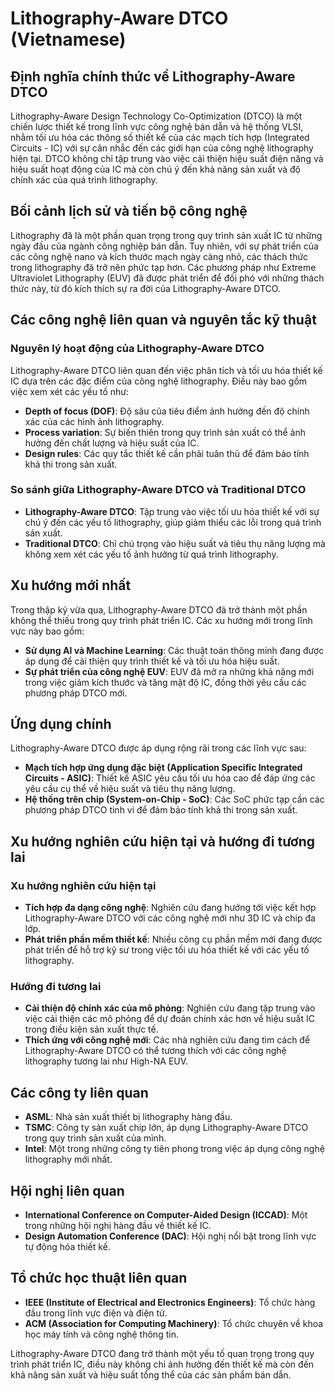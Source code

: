# Lithography-Aware DTCO (Vietnamese)

## Định nghĩa chính thức về Lithography-Aware DTCO

Lithography-Aware Design Technology Co-Optimization (DTCO) là một chiến lược thiết kế trong lĩnh vực công nghệ bán dẫn và hệ thống VLSI, nhằm tối ưu hóa các thông số thiết kế của các mạch tích hợp (Integrated Circuits - IC) với sự cân nhắc đến các giới hạn của công nghệ lithography hiện tại. DTCO không chỉ tập trung vào việc cải thiện hiệu suất điện năng và hiệu suất hoạt động của IC mà còn chú ý đến khả năng sản xuất và độ chính xác của quá trình lithography.

## Bối cảnh lịch sử và tiến bộ công nghệ

Lithography đã là một phần quan trọng trong quy trình sản xuất IC từ những ngày đầu của ngành công nghiệp bán dẫn. Tuy nhiên, với sự phát triển của các công nghệ nano và kích thước mạch ngày càng nhỏ, các thách thức trong lithography đã trở nên phức tạp hơn. Các phương pháp như Extreme Ultraviolet Lithography (EUV) đã được phát triển để đối phó với những thách thức này, từ đó kích thích sự ra đời của Lithography-Aware DTCO. 

## Các công nghệ liên quan và nguyên tắc kỹ thuật

### Nguyên lý hoạt động của Lithography-Aware DTCO

Lithography-Aware DTCO liên quan đến việc phân tích và tối ưu hóa thiết kế IC dựa trên các đặc điểm của công nghệ lithography. Điều này bao gồm việc xem xét các yếu tố như:

- **Depth of focus (DOF)**: Độ sâu của tiêu điểm ảnh hưởng đến độ chính xác của các hình ảnh lithography.
- **Process variation**: Sự biến thiên trong quy trình sản xuất có thể ảnh hưởng đến chất lượng và hiệu suất của IC.
- **Design rules**: Các quy tắc thiết kế cần phải tuân thủ để đảm bảo tính khả thi trong sản xuất.

### So sánh giữa Lithography-Aware DTCO và Traditional DTCO

- **Lithography-Aware DTCO**: Tập trung vào việc tối ưu hóa thiết kế với sự chú ý đến các yếu tố lithography, giúp giảm thiểu các lỗi trong quá trình sản xuất.
- **Traditional DTCO**: Chỉ chú trọng vào hiệu suất và tiêu thụ năng lượng mà không xem xét các yếu tố ảnh hưởng từ quá trình lithography.

## Xu hướng mới nhất

Trong thập kỷ vừa qua, Lithography-Aware DTCO đã trở thành một phần không thể thiếu trong quy trình phát triển IC. Các xu hướng mới trong lĩnh vực này bao gồm:

- **Sử dụng AI và Machine Learning**: Các thuật toán thông minh đang được áp dụng để cải thiện quy trình thiết kế và tối ưu hóa hiệu suất.
- **Sự phát triển của công nghệ EUV**: EUV đã mở ra những khả năng mới trong việc giảm kích thước và tăng mật độ IC, đồng thời yêu cầu các phương pháp DTCO mới.

## Ứng dụng chính

Lithography-Aware DTCO được áp dụng rộng rãi trong các lĩnh vực sau:

- **Mạch tích hợp ứng dụng đặc biệt (Application Specific Integrated Circuits - ASIC)**: Thiết kế ASIC yêu cầu tối ưu hóa cao để đáp ứng các yêu cầu cụ thể về hiệu suất và tiêu thụ năng lượng.
- **Hệ thống trên chip (System-on-Chip - SoC)**: Các SoC phức tạp cần các phương pháp DTCO tinh vi để đảm bảo tính khả thi trong sản xuất.

## Xu hướng nghiên cứu hiện tại và hướng đi tương lai

### Xu hướng nghiên cứu hiện tại

- **Tích hợp đa dạng công nghệ**: Nghiên cứu đang hướng tới việc kết hợp Lithography-Aware DTCO với các công nghệ mới như 3D IC và chip đa lớp.
- **Phát triển phần mềm thiết kế**: Nhiều công cụ phần mềm mới đang được phát triển để hỗ trợ kỹ sư trong việc tối ưu hóa thiết kế với các yếu tố lithography.

### Hướng đi tương lai

- **Cải thiện độ chính xác của mô phỏng**: Nghiên cứu đang tập trung vào việc cải thiện các mô phỏng để dự đoán chính xác hơn về hiệu suất IC trong điều kiện sản xuất thực tế.
- **Thích ứng với công nghệ mới**: Các nhà nghiên cứu đang tìm cách để Lithography-Aware DTCO có thể tương thích với các công nghệ lithography tương lai như High-NA EUV.

## Các công ty liên quan

- **ASML**: Nhà sản xuất thiết bị lithography hàng đầu.
- **TSMC**: Công ty sản xuất chip lớn, áp dụng Lithography-Aware DTCO trong quy trình sản xuất của mình.
- **Intel**: Một trong những công ty tiên phong trong việc áp dụng công nghệ lithography mới nhất.

## Hội nghị liên quan

- **International Conference on Computer-Aided Design (ICCAD)**: Một trong những hội nghị hàng đầu về thiết kế IC.
- **Design Automation Conference (DAC)**: Hội nghị nổi bật trong lĩnh vực tự động hóa thiết kế.

## Tổ chức học thuật liên quan

- **IEEE (Institute of Electrical and Electronics Engineers)**: Tổ chức hàng đầu trong lĩnh vực điện và điện tử.
- **ACM (Association for Computing Machinery)**: Tổ chức chuyên về khoa học máy tính và công nghệ thông tin.

Lithography-Aware DTCO đang trở thành một yếu tố quan trọng trong quy trình phát triển IC, điều này không chỉ ảnh hưởng đến thiết kế mà còn đến khả năng sản xuất và hiệu suất tổng thể của các sản phẩm bán dẫn.